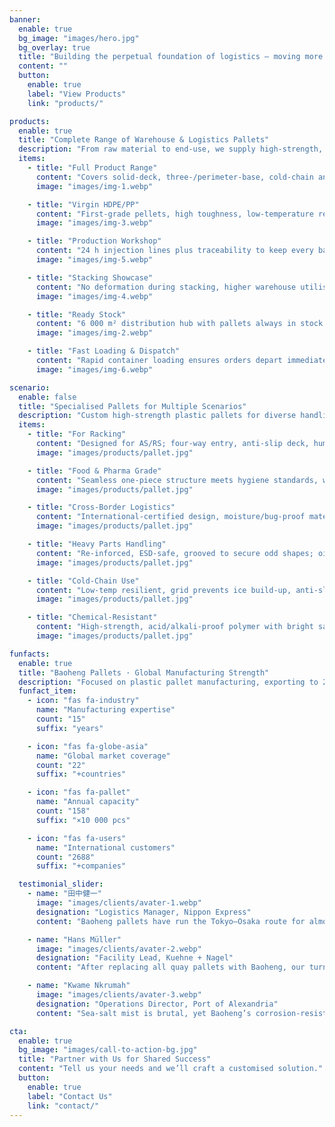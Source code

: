 ```yaml
---
banner:
  enable: true
  bg_image: "images/hero.jpg"
  bg_overlay: true
  title: "Building the perpetual foundation of logistics — moving more possibilities for the world"
  content: ""
  button:
    enable: true
    label: "View Products"
    link: "products/"

products:
  enable: true
  title: "Complete Range of Warehouse & Logistics Pallets"
  description: "From raw material to end-use, we supply high-strength, customisable load carriers"
  items:
    - title: "Full Product Range"
      content: "Covers solid-deck, three-/perimeter-base, cold-chain and hazardous-goods pallets."
      image: "images/img-1.webp"

    - title: "Virgin HDPE/PP"
      content: "First-grade pellets, high toughness, low-temperature resistant and eco-compliant."
      image: "images/img-3.webp"

    - title: "Production Workshop"
      content: "24 h injection lines plus traceability to keep every batch stable and controlled."
      image: "images/img-5.webp"

    - title: "Stacking Showcase"
      content: "No deformation during stacking, higher warehouse utilisation."
      image: "images/img-4.webp"

    - title: "Ready Stock"
      content: "6 000 m² distribution hub with pallets always in stock."
      image: "images/img-2.webp"

    - title: "Fast Loading & Dispatch"
      content: "Rapid container loading ensures orders depart immediately."
      image: "images/img-6.webp"

scenario:
  enable: false
  title: "Specialised Pallets for Multiple Scenarios"
  description: "Custom high-strength plastic pallets for diverse handling needs across industries"
  items:
    - title: "For Racking"
      content: "Designed for AS/RS; four-way entry, anti-slip deck, humidity-tolerant, long-lasting."
      image: "images/products/pallet.jpg"

    - title: "Food & Pharma Grade"
      content: "Seamless one-piece structure meets hygiene standards, withstands intensive wash & disinfection."
      image: "images/products/pallet.jpg"

    - title: "Cross-Border Logistics"
      content: "International-certified design, moisture/bug-proof materials and corner protection for long haul."
      image: "images/products/pallet.jpg"

    - title: "Heavy Parts Handling"
      content: "Re-inforced, ESD-safe, grooved to secure odd shapes; oil-resistant and easy to clean."
      image: "images/products/pallet.jpg"

    - title: "Cold-Chain Use"
      content: "Low-temp resilient, grid prevents ice build-up, anti-slip pins keep loads safe in freezers."
      image: "images/products/pallet.jpg"

    - title: "Chemical-Resistant"
      content: "High-strength, acid/alkali-proof polymer with bright safety colour for easy recognition."
      image: "images/products/pallet.jpg"

funfacts:
  enable: true
  title: "Baoheng Pallets · Global Manufacturing Strength"
  description: "Focused on plastic pallet manufacturing, exporting to 20-plus countries worldwide<br>Supplying professional logistics gear to global supply chains"
  funfact_item:
    - icon: "fas fa-industry"
      name: "Manufacturing expertise"
      count: "15"
      suffix: "years"

    - icon: "fas fa-globe-asia"
      name: "Global market coverage"
      count: "22"
      suffix: "+countries"

    - icon: "fas fa-pallet"
      name: "Annual capacity"
      count: "158"
      suffix: "×10 000 pcs"

    - icon: "fas fa-users"
      name: "International customers"
      count: "2688"
      suffix: "+companies"

  testimonial_slider:
    - name: "田中健一"
      image: "images/clients/avater-1.webp"
      designation: "Logistics Manager, Nippon Express"
      content: "Baoheng pallets have run the Tokyo–Osaka route for almost three years. Load slippage is virtually gone — damage on precision equipment is down to about 0.2 %, saving us over ¥20 million a year in packaging and rework."

    - name: "Hans Müller"
      image: "images/clients/avater-2.webp"
      designation: "Facility Lead, Kuehne + Nagel"
      content: "After replacing all quay pallets with Baoheng, our turnaround improved. They stay tough even at –20 °C and fit European systems perfectly; not a single write-off in five years."

    - name: "Kwame Nkrumah"
      image: "images/clients/avater-3.webp"
      designation: "Operations Director, Port of Alexandria"
      content: "Sea-salt mist is brutal, yet Baoheng’s corrosion-resistant pallets hold up. With anti-slip pins, nothing slides on wet decks. Heavy machinery rolls over them daily — loss rate dropped from 5 % to 1.2 %."

cta:
  enable: true
  bg_image: "images/call-to-action-bg.jpg"
  title: "Partner with Us for Shared Success"
  content: "Tell us your needs and we’ll craft a customised solution."
  button:
    enable: true
    label: "Contact Us"
    link: "contact/"
---
```

